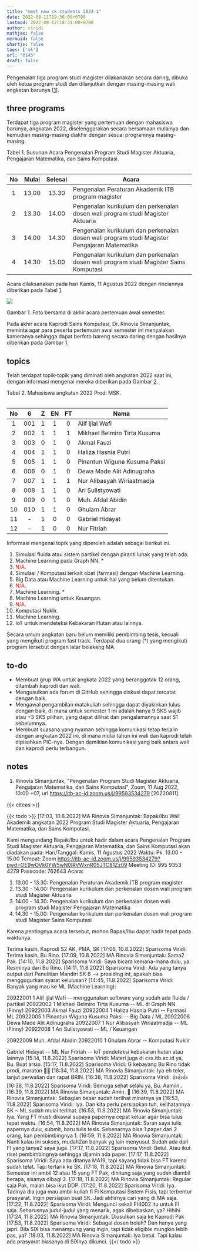 ```yaml
---
title: "meet new sk students 2022-1"
date: 2022-08-11T19:36:00+0700
lastmod: 2022-08-12T18:31:00+0700
author: viridi
mathjax: false
mermaid: false
chartjs: false
tags: ['sk']
url: "0145"
draft: false
---
```

Pengenalan tiga program studi magister dilakanakan secara daring, dibuka oleh ketua program studi dan dilanjutkan dengan masing-masing wali angkatan barunya [[1](#r01)].


## three programs
Terdapat tiga program magister yang pertemuan dengan mahasiswa barunya, angkatan 2022, diselenggarakan secara bersamaan mulainya dan kemudian masing-masing diakhir dengan sesuai programnya masing-masing.

Tabel <a name='tab1'>1</a>. Susunan Acara Pengenalan Program Studi Magister Aktuaria, Pengajaran Matematika, dan Sains Komputasi.<br><br>

No | Mulai | Selesai | <center>Acara</center>
:-: | :-: | :-: | :-
1 | 13.00 | 13.30 | Pengenalan Peraturan Akademik ITB program magister 
2 | 13.30 | 14.00 | Pengenalan kurikulum dan perkenalan dosen wali program studi Magister Aktuaria 
3 | 14.00 | 14.30 | Pengenalan kurikulum dan perkenalan dosen wali program studi Magister Pengajaran Matematika 
4 | 14.30 | 15.00 | Pengenalan kurikulum dan perkenalan dosen wali program studi Magister Sains Komputasi

Acara dilaksanakan pada hari Kamis, 11 Agustus 2022 dengan rinciannya diberikan pada Tabel [1](#tab1).

![](/bugx/img/sk/zoom-s2-pmat-ak-sk-1515.png)

Gambar <a name='fig1'>1</a>. Foto bersama di akhir acara pertemuan awal semester.

Pada akhir acara Kaprodi Sains Komputasi, Dr. Rinovia Simanjuntak, meminta agar para peserta pertemuan awal semester ini menyalakan kameranya sehingga dapat berfoto bareng secara daring dengan hasilnya diberikan pada Gambar [1](#fig1).


## topics
Telah terdapat topik-topik yang diminati oleh angkatan 2022 saat ini, dengan informasi mengenai mereka diberikan pada Gambar [2](#tab2).

Tabel <a name='tab2'>2</a>. Mahasiswa angkatan 2022 Prodi MSK.<br><br>

No | 6 | Z | EN| FT  | <center>Nama</center> 
:-: | :-: | :-: | :-: | :-: | :- 
 1 | 001 | 1 | 1 | 0 | Alif Ijlal Wafi
 2 | 002 | 1 | 1 | 1 | Mikhael Belmiro Tirta Kusuma
 3 | 003 | 0 | 1 | 0 |	Akmal Fauzi
 4 | 004 | 1 | 1 | 0 | Haliza Hasnia Putri
 5 | 005 | 1 | 1 | 0 | Pinantun Wiguna Kusuma Paksi
 6 | 006 | 0 | 1 | 0 | Dewa Made Alit Adinugraha
 7 | 007 | 1 | 1 | 1 | Nur Alibasyah Wiriaatmadja
 8 | 008 | 1 | 1 | 0 | Ari Sulistyowati
 9 | 009 | 0 | 1 | 0 | Muh. Afdal Abidin
10 | 010 | 1 | 1 | 0 | Ghulam Abrar
11 |  -  | 1 | 0 | 0 | Gabriel Hidayat
12 |  -  | 1 | 0 | 0 | Nur Fitriah

Informasi mengenai topik yang diperoleh adalah sebagai berikut ini.

1. Simulasi fluida atau sistem partikel dengan piranti lunak yang telah ada.
2. Machine Learning pada Graph NN. \*
3. <a style="color:red;">N/A</a>.
4. Simulasi / Komputasi terkait obat (farmasi) dengan Machine Learning.
5. Big Data atau Machine Learning untuk hal yang belum ditentukan.
6. <a style="color:red;">N/A</a>.
7. Machine Learning. \*
8. Machine Learning untuk Keuangan.
9. <a style="color:red;">N/A</a>.
10. Komputasi Nuklir.
11. Machine Learning.
12. IoT untuk mendeteksi Kebakaran Hutan atau lainnya.

Secara umum angkatan baru belum memiliki pembimbing tesis, kecuali yang mengikuti program fast track. Terdapat dua orang (\*) yang mengikuti program tersebut dengan latar belakang MA.


## to-do
- Membuat grup WA untuk angkata 2022 yang beranggotak 12 orang, ditambah kaprodi dan wali.
- Mengusulkan ada forum di GitHub sehingga diskusi dapat tercatat dengan baik.
- Mengawal pengambilan matakuliah sehingga dapat diyakinkan lulus dengan baik, di mana untuk semester 1 ini adalah hanya 9 SKS wajib atau +3 SKS pilihan, yang dapat dilihat dari pengalamannya saat S1 sebelumnya.
- Membuat suasana yang nyaman sehingga komunikasi tetap terjalin dengan angkatan 2022 ini, di mana mulai tahun ini wali dan kaprodi telah dipisahkan PIC-nya. Dengan demikian komunikasi yang baik antara wali dan kaprodi perlu terbangun.


## notes
1. <a name='r01'></a>Rinovia Simanjuntak, "Pengenalan Program Studi Magister Aktuaria, Pengajaran Matematika, dan Sains Komputasi", Zoom, 11 Aug 2022, 13:00 +07, url <https://itb-ac-id.zoom.us/j/99593534279> [20220811].

{{< citeas >}}

{{< todo >}}
[17:03, 10.8.2022] MA Rinovia Simanjuntak: Bapak/Ibu Wali Akademik angkatan 2022 Program Studi Magister Aktuaria, Pengajaran Matematika, dan Sains Komputasi,

Kami mengundang Bapak/Ibu untuk hadir dalam acara Pengenalan Program Studi Magister Aktuaria, Pengajaran Matematika, dan Sains Komputasi akan diadakan pada:
Hari/Tanggal: Kamis, 11 Agustus 2022 
Waktu: Pk. 13.00 - 15.00
Tempat: Zoom 
https://itb-ac-id.zoom.us/j/99593534279?pwd=OE9wOVk0YW5wN0lRVWxnR05JTC81Zz09
Meeting ID: 995 9353 4279
Passcode: 762643
Acara: 
1. 13.00 - 13.30: Pengenalan Peraturan Akademik ITB program magister 
2. 13.30 - 14.00: Pengenalan kurikulum dan perkenalan dosen wali program studi Magister Aktuaria 
3. 14.00 - 14.30: Pengenalan kurikulum dan perkenalan dosen wali program studi Magister Pengajaran Matematika 
4. 14.30 - 15.00: Pengenalan kurikulum dan perkenalan dosen wali program studi Magister Sains Komputasi

Karena pentingnya acara tersebut, mohon Bapak/Ibu dapat hadir tepat pada waktunya.

Terima kasih,
Kaprodi S2 AK, PMA, SK
[17:06, 10.8.2022] Sparisoma Viridi: Terima kasih, Bu Rino.
[17:09, 10.8.2022] MA Rinovia Simanjuntak: Sama2 Pak.
[14:10, 11.8.2022] Sparisoma Viridi: Saya bicara kemana-mana dulu, ya. Resminya dari Bu Rino.
[14:11, 11.8.2022] Sparisoma Viridi: Ada yang tanya output dari Penelitian Mandiri SK 6 --> prosiding int, apakah bisa  menggugurkan syarat kelulusan?
[14:45, 11.8.2022] Sparisoma Viridi: Banyak yang mau ke ML (Machine Learning):

20922001 1	Alif Ijlal Wafi -- menggunakan software yang sudah ada fluida / partikel
20922002 1	Mikhael Belmiro Tirta Kusuma -- ML di Graph NN (Finny)
20922003	Akmal Fauzi
20922004 1	Haliza Hasnia Putri -- Farmasi ML
20922005 1	Pinantun Wiguna Kusuma Paksi -- Big Data / ML
20922006	Dewa Made Alit Adinugraha
20922007 1	Nur Alibasyah Wiriaatmadja -- ML (Finny)
20922008 1	Ari Sulistyowati -- ML / Keuangan

20922009	Muh. Afdal Abidin
20922010 1	Ghulam Abrar -- Komputasi Nuklir

Gabriel Hidayat -- ML
Nur Fitriah -- IoT pendeteksi kebakaran hutan atau lainnya
[15:14, 11.8.2022] Sparisoma Viridi: Materi juga di csx.itb.ac.id ya, Bu. Buat arsip.
[15:17, 11.8.2022] Sparisoma Viridi: G kebayang Bu Rino tidak prodi, maraton 🤣🤔
[16:34, 11.8.2022] MA Rinovia Simanjuntak: Iya eh teler, lanjut perwalian dan rapat BRIN.
[16:38, 11.8.2022] Sparisoma Viridi: 👍👍👍
[16:38, 11.8.2022] Sparisoma Viridi: Semoga sehat selalu ya, Bu. Aamiin..
[16:39, 11.8.2022] MA Rinovia Simanjuntak: Amin. 🙏
[16:39, 11.8.2022] MA Rinovia Simanjuntak: Sebagian besar sudah terlihat minatnya ya
[16:53, 11.8.2022] Sparisoma Viridi: Iya. Dan kita perlu persiapkan tuh, kelihatannya SK ~ ML sudah mulai terlihat.
[16:53, 11.8.2022] MA Rinovia Simanjuntak: Iya. Yang FT musti dikawal supaya papernya cepat keluar agar bisa lulus tepat waktu.
[16:54, 11.8.2022] MA Rinovia Simanjuntak: Saran saya tulis papernya dulu, submit, baru tulis tesis. Sebenarnya bisa 1 paper dari 2 orang, kan pembimbingnya 1.
[16:59, 11.8.2022] MA Rinovia Simanjuntak: Nanti kalau ini sukses, mudah2an banyak yg lain menyusul. Sudah ada dari FI yang tanya2 saya juga.
[17:17, 11.8.2022] Sparisoma Viridi: Betul. Atau ikut riset pembimbingnya sehingga dijamin ada paper.
[17:17, 11.8.2022] Sparisoma Viridi: Saya ada ditanya MA19, tapi sayang tidak bisa FT karena sudah telat. Tapi tertarik ke SK.
[17:18, 11.8.2022] MA Rinovia Simanjuntak: Semester ini ambil 12 atau 15 yang FT Pak, dihitung saja yang sudah diambil berapa, sisanya dibagi 2.
[17:18, 11.8.2022] MA Rinovia Simanjuntak: Regular saja Pak, malah bisa ikut DDP.
[17:20, 11.8.2022] Sparisoma Viridi: Iya. Tadinya dia juga mau ambil kuliah fi FI Komputasi Sistem Fisis, tapi terbentur prasyarat. Ingin persiapan buat SK. Jadi akhirnya cari yang di MA saja.
[17:22, 11.8.2022] Sparisoma Viridi: Mengunci sekali FI4002 itu untuk FI saja. Seharusnya judul-judul yang menarik, agak dibebaskan, ya? Hihihi
[17:24, 11.8.2022] MA Rinovia Simanjuntak: Diusulkan saja ke Kaprodi Pak
[17:53, 11.8.2022] Sparisoma Viridi: Sebagai dosen boleh? Dan hanya yang japri. Bila SIX bisa menampung yang ingin, tapi tidak eligible mungkin lebih pas, ya?
[18:03, 11.8.2022] MA Rinovia Simanjuntak: Iya betul. Tapi kalau ada prasyarat biasanya di SiXnya dikunci.
{{</ todo >}}